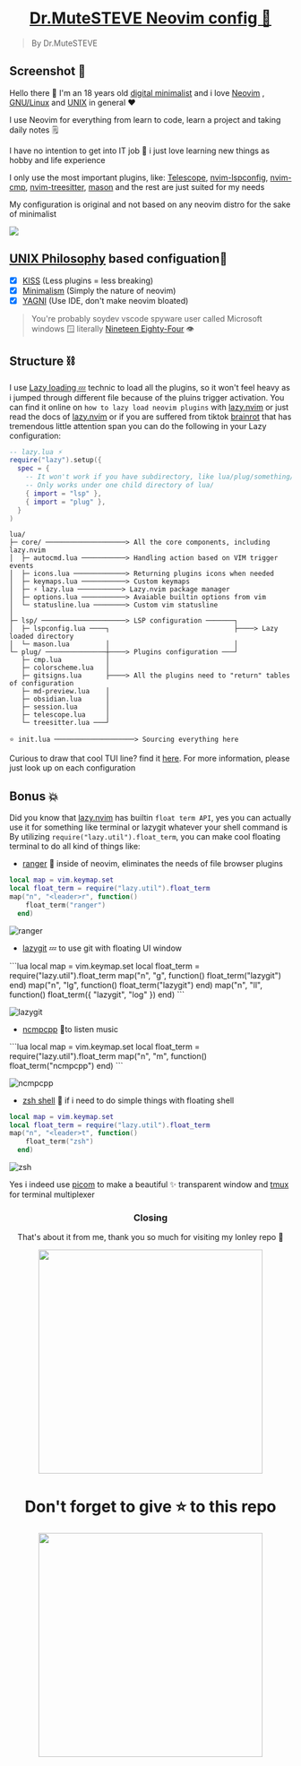 <a href="https://www.youtube.com/watch?v=dQw4w9WgXcQ">
<h1 align="center"> Dr.MuteSTEVE Neovim config 📝</h1>
</a>

> By Dr.MuteSTEVE

Screenshot 📸
---
Hello there 👋 I'm an 18 years old [digital minimalist](https://archive.org/details/digital-minimalism-by-cal-newport) and i love [Neovim](https://neovim.io/) , [GNU/Linux](https://www.gnu.org/gnu/linux-and-gnu.html) and [UNIX](https://id.wikipedia.org/wiki/Unix) in general ♥️

I use Neovim for everything from learn to code, learn a project and taking daily notes 🗒️

I have no intention to get into IT job 💼 i just love learning new things as hobby and life experience

I only use the most important plugins, like: [Telescope](https://github.com/nvim-telescope/telescope.nvim), [nvim-lspconfig](https://github.com/neovim/nvim-lspconfig), [nvim-cmp](https://github.com/hrsh7th/nvim-cmp), [nvim-treesitter](https://github.com/nvim-treesitter/nvim-treesitter), [mason](https://github.com/williamboman/mason.nvim) and the rest are just suited for my needs

My configuration is original and not based on any neovim distro for the sake of minimalist

<a href="https://www.youtube.com/watch?v=dqw4w9wgxcq">
<img src="./img/lazy-packages.png">
</a>

[UNIX Philosophy](https://en.wikipedia.org/wiki/Unix_philosophy) based configuation🐧
---
- [x] [KISS](https://en.wikipedia.org/wiki/KISS_principle) (Less plugins = less breaking)
- [x] [Minimalism](https://en.wikipedia.org/wiki/Minimalism_(computing)) (Simply the nature of neovim)
- [x] [YAGNI](https://en.wikipedia.org/wiki/You_aren%27t_gonna_need_it) (Use IDE, don't make neovim bloated)
> You're probably soydev vscode spyware user called Microsoft windows 🪟 literally [Nineteen Eighty-Four](https://id.wikipedia.org/wiki/Nineteen_Eighty-Four) 👁️

Structure ⛓️
---
I use [Lazy loading 💤](https://en.wikipedia.org/wiki/Lazy_loading) technic to load all the plugins, so it won't feel heavy as i jumped through different file because of the pluins trigger activation. You can find it online on `how to lazy load neovim plugins` with [lazy.nvim](https://github.com/folke/lazy.nvim) or just read the docs of [lazy.nvim](https://github.com/folke/lazy.nvim) or if you are suffered from tiktok [brainrot](https://news.yahoo.com/what-is-brain-rot-tiktokers-are-using-the-term-to-describe-the-impact-of-being-chronically-online-211105483.html) that has tremendous little attention span you can do the following in your Lazy configuration:
```lua
-- lazy.lua ⚡
require("lazy").setup({
  spec = {
    -- It won't work if you have subdirectory, like lua/plug/something/
    -- Only works under one child directory of lua/
    { import = "lsp" }, 
    { import = "plug" },
  }
)
```
    lua/
    ├─ core/ ────────────────────> All the core components, including lazy.nvim
    │  ├─ autocmd.lua ───────────> Handling action based on VIM trigger events
    │  ├─ icons.lua ─────────────> Returning plugins icons when needed
    │  ├─ keymaps.lua ───────────> Custom keymaps
    │  ├─ ⚡ lazy.lua ───────────> Lazy.nvim package manager
    │  ├─ options.lua ───────────> Avaiable builtin options from vim
    │  └─ statusline.lua ────────> Custom vim statusline
    │
    ├─ lsp/ ─────────────────────> LSP configuration ───────┐
    │  ├─ lspconfig.lua ────┐                               ├────> Lazy loaded directory
    │  └─ mason.lua         │                               │
    └─ plug/ ───────────────┼────> Plugins configuration ───┘
       ├─ cmp.lua           │
       ├─ colorscheme.lua   │
       ├─ gitsigns.lua      ├────> All the plugins need to "return" tables of configuration
       ├─ md-preview.lua    │
       ├─ obsidian.lua      │
       ├─ session.lua       │
       ├─ telescope.lua     │
       └─ treesitter.lua ───┘

    ⭐ init.lua ────────────────────> Sourcing everything here

Curious to draw that cool TUI line? find it [here](https://en.wikipedia.org/wiki/Box-drawing_character). For more information, please just look up on each configuration

Bonus 💥
---
Did you know that [lazy.nvim](https://github.com/folke/lazy.nvim) has builtin `float term API`, yes you can actually use it for something like terminal or lazygit whatever your shell command is
By utilizing `require("lazy.util").float_term`, you can make cool floating terminal to do all kind of things like:
- [ranger](https://github.com/ranger/ranger) 📂 inside of neovim, eliminates the needs of file browser plugins
```lua
local map = vim.keymap.set
local float_term = require("lazy.util").float_term
map("n", "<leader>r", function()
    float_term("ranger")
  end)
```
![ranger](./img/ranger.png) 
<a href="https://www.youtube.com/watch?v=dQw4w9WgXcQ">
- [lazygit](https://github.com/jesseduffield/lazygit) 💤 to use git with floating UI window
</a>
```lua
local map = vim.keymap.set
local float_term = require("lazy.util").float_term
map("n", "<leader>g", function()
    float_term("lazygit")
  end)
map("n", "<leader>lg", function()
    float_term("lazygit")
  end)
map("n", "<leader>ll", function()
    float_term({ "lazygit", "log" })
  end)
```

![lazygit](./img/lazygit.png) 
- [ncmpcpp](https://github.com/ncmpcpp/ncmpcpp) 🎵to listen music
</a>
```lua
local map = vim.keymap.set
local float_term = require("lazy.util").float_term
map("n", "<leader>m", function()
    float_term("ncmpcpp")
  end)
```

![ncmpcpp](./img/ncmpcpp.png) 
- [zsh shell](https://ohmyz.sh/) 🐌 if i need to do simple things with floating shell

```lua
local map = vim.keymap.set
local float_term = require("lazy.util").float_term
map("n", "<leader>t", function()
    float_term("zsh")
  end)
```
![zsh](./img/zsh.png) 

Yes i indeed use [picom](https://wiki.archlinux.org/title/Picom) to make a beautiful ✨ transparent window and [tmux](https://github.com/tmux/tmux) for terminal multiplexer

<h3 align="center">Closing</h3>
<p align="center">That's about it from me, thank you so much for visiting my lonley repo 🫠</p>

<a href="https://www.youtube.com/watch?v=dQw4w9WgXcQ">
    <div align="center">
        <img src="./img/IuseArchbtw.jpg" width="400" align="center">
    </div>
</a>

<h1 align="center">Don't forget to give ⭐ to this repo</h1>

<a href="https://www.youtube.com/watch?v=dQw4w9WgXcQ">
    <div align="center">
        <img src="./img/meme.jpg" width="400" align="center">
    </div>
</a>
